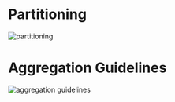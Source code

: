 # Partitioning

![partitioning](https://user-images.githubusercontent.com/45288730/65828149-bc1e5b80-e2a8-11e9-829c-d91d81d57431.JPG)

# Aggregation Guidelines

![aggregation guidelines](https://user-images.githubusercontent.com/45288730/65828150-bc1e5b80-e2a8-11e9-912e-3b72115ceb28.JPG)